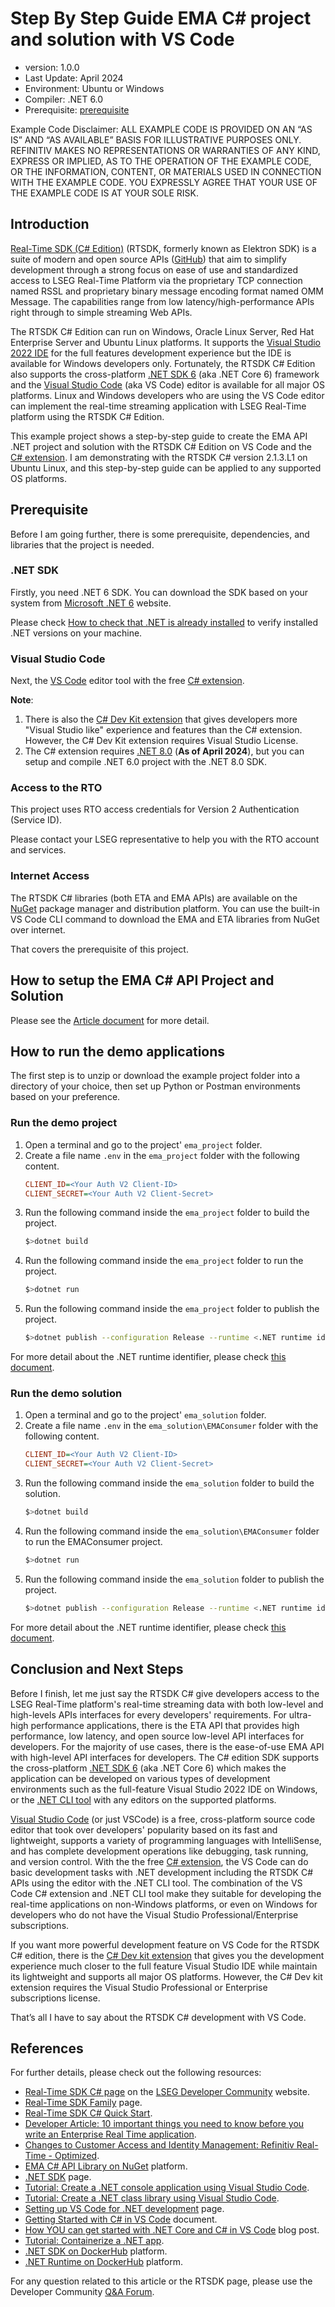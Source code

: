 # Step By Step Guide EMA C# project and solution with VS Code 
- version: 1.0.0
- Last Update: April 2024
- Environment: Ubuntu or Windows
- Compiler: .NET 6.0
- Prerequisite: [prerequisite](#prerequisite)

Example Code Disclaimer:
ALL EXAMPLE CODE IS PROVIDED ON AN “AS IS” AND “AS AVAILABLE” BASIS FOR ILLUSTRATIVE PURPOSES ONLY. REFINITIV MAKES NO REPRESENTATIONS OR WARRANTIES OF ANY KIND, EXPRESS OR IMPLIED, AS TO THE OPERATION OF THE EXAMPLE CODE, OR THE INFORMATION, CONTENT, OR MATERIALS USED IN CONNECTION WITH THE EXAMPLE CODE. YOU EXPRESSLY AGREE THAT YOUR USE OF THE EXAMPLE CODE IS AT YOUR SOLE RISK.

## <a id="intro"></a>Introduction

[Real-Time SDK (C# Edition)](https://developers.lseg.com/en/api-catalog/refinitiv-real-time-opnsrc/refinitiv-real-time-csharp-sdk) (RTSDK, formerly known as Elektron SDK) is a suite of modern and open source APIs ([GitHub](https://github.com/Refinitiv/Real-Time-SDK)) that aim to simplify development through a strong focus on ease of use and standardized access to LSEG Real-Time Platform via the proprietary TCP connection named RSSL and proprietary binary message encoding format named OMM Message. The capabilities range from low latency/high-performance APIs right through to simple streaming Web APIs. 

The RTSDK C# Edition can run on Windows, Oracle Linux Server, Red Hat Enterprise Server and Ubuntu Linux platforms. It supports the [Visual Studio 2022 IDE](https://visualstudio.microsoft.com/vs/) for the full features development experience but the IDE is available for Windows developers only. Fortunately, the RTSDK C# Edition also supports the cross-platform [.NET SDK 6](https://learn.microsoft.com/en-us/dotnet/core/whats-new/dotnet-6) (aka .NET Core 6) framework and the [Visual Studio Code](https://code.visualstudio.com/) (aka VS Code) editor is available for all major OS platforms. Linux and Windows developers who are using the VS Code editor can implement the real-time streaming application with LSEG Real-Time platform using the RTSDK C# Edition.

This example project shows a step-by-step guide to create the EMA API .NET project and solution with the RTSDK C# Edition on VS Code and the [C# extension](https://marketplace.visualstudio.com/items?itemName=ms-dotnettools.csharp). I am demonstrating with the RTSDK C# version 2.1.3.L1 on Ubuntu Linux, and this step-by-step guide can be applied to any supported OS platforms.

## <a id="prerequisite"></a>Prerequisite

Before I am going further, there is some prerequisite, dependencies, and libraries that the project is needed.

### .NET SDK

Firstly, you need .NET 6 SDK. You can download the SDK based on your system from [Microsoft .NET 6](https://dotnet.microsoft.com/en-us/download/dotnet/6.0) website.

Please check [How to check that .NET is already installed](https://learn.microsoft.com/en-us/dotnet/core/install/how-to-detect-installed-versions) to verify installed .NET versions on your machine.

### Visual Studio Code

Next, the [VS Code](https://code.visualstudio.com/) editor tool with the free [C# extension](https://marketplace.visualstudio.com/items?itemName=ms-dotnettools.csharp).

**Note**: 
1. There is also the [C# Dev Kit extension](https://marketplace.visualstudio.com/items?itemName=ms-dotnettools.csdevkit) that gives developers more "Visual Studio like" experience and features than the C# extension. However, the C# Dev Kit extension requires Visual Studio License.
2. The C# extension requires [.NET 8.0](https://dotnet.microsoft.com/en-us/download/dotnet/8.0) (**As of April 2024**), but you can setup and compile .NET 6.0 project with the .NET 8.0 SDK.

### Access to the RTO

This project uses RTO access credentials for Version 2 Authentication (Service ID).

Please contact your LSEG representative to help you with the RTO account and services.

### Internet Access

The RTSDK C# libraries (both ETA and EMA APIs) are available on the [NuGet](https://www.nuget.org/) package manager and distribution platform. You can use the built-in VS Code CLI command to download the EMA and ETA libraries from NuGet over internet. 

That covers the prerequisite of this project.

## <a id="how_to_setup_proj_solution"></a>How to setup the EMA C# API Project and Solution

Please see the [Article document](./Article.md) for more detail.

## <a id="how_to_run"></a>How to run the demo applications

The first step is to unzip or download the example project folder into a directory of your choice, then set up Python or Postman environments based on your preference.

### <a id="project_example_run"></a>Run the demo project

1. Open a terminal and go to the project' ```ema_project``` folder.
2. Create a file name ```.env``` in the ```ema_project``` folder with the following content.
    ``` ini
    CLIENT_ID=<Your Auth V2 Client-ID>
    CLIENT_SECRET=<Your Auth V2 Client-Secret>
    ```
3. Run the following command inside the ```ema_project``` folder to build the project.
    ``` bash
    $>dotnet build
    ```
4. Run the following command inside the ```ema_project``` folder to run the project.
    ``` bash
    $>dotnet run
    ```
5. Run the following command inside the ```ema_project``` folder to publish the project.
    ``` bash
    $>dotnet publish --configuration Release --runtime <.NET runtime identifier> --self-contained
    ```
For more detail about the .NET runtime identifier, please check [this document](https://learn.microsoft.com/en-us/dotnet/core/rid-catalog).

### <a id="solution_example_run"></a>Run the demo solution

1. Open a terminal and go to the project' ```ema_solution``` folder.
2. Create a file name ```.env``` in the ```ema_solution\EMAConsumer``` folder with the following content.
    ``` ini
    CLIENT_ID=<Your Auth V2 Client-ID>
    CLIENT_SECRET=<Your Auth V2 Client-Secret>
    ```
3. Run the following command inside the ```ema_solution``` folder to build the solution.
    ``` bash
    $>dotnet build
    ```
4. Run the following command inside the ```ema_solution\EMAConsumer``` folder to run the EMAConsumer project.
    ``` bash
    $>dotnet run
    ```
5. Run the following command inside the ```ema_solution``` folder to publish the project.
    ``` bash
    $>dotnet publish --configuration Release --runtime <.NET runtime identifier> --self-contained
    ```
For more detail about the .NET runtime identifier, please check [this document](https://learn.microsoft.com/en-us/dotnet/core/rid-catalog).

## <a href="summary"></a>Conclusion and Next Steps

Before I finish, let me just say the RTSDK C# give developers access to the LSEG Real-Time platform's real-time streaming data with both low-level and high-levels APIs interfaces for every developers' requirements. For ultra-high performance applications, there is the ETA API that provides high performance, low latency, and open source low-level API interfaces for developers. For the majority of use cases, there is the ease-of-use EMA API with high-level API interfaces for developers. The C# edition SDK supports the cross-platform [.NET SDK 6](https://learn.microsoft.com/en-us/dotnet/core/whats-new/dotnet-6) (aka .NET Core 6) which makes the application can be developed on various types of development environments such as the full-feature Visual Studio 2022 IDE on Windows, or the [.NET CLI tool](https://learn.microsoft.com/en-us/dotnet/core/tools/) with any editors on the supported platforms.

[Visual Studio Code](https://code.visualstudio.com/) (or just VSCode) is a free, cross-platform source code editor that took over developers' popularity based on its fast and lightweight, supports a variety of programming languages with IntelliSense, and has complete development operations like debugging, task running, and version control. With the the free [C# extension](https://marketplace.visualstudio.com/items?itemName=ms-dotnettools.csharp), the VS Code can do basic development tasks with .NET development including the RTSDK C# APIs using the editor with the .NET CLI tool. The combination of the VS Code C# extension and .NET CLI tool make they suitable for developing the real-time applications on non-Windows platforms, or even on Windows for developers who do not have the Visual Studio Professional/Enterprise subscriptions. 

If you want more powerful development feature on VS Code for the RTSDK C# edition, there is the [C# Dev kit extension](https://marketplace.visualstudio.com/items?itemName=ms-dotnettools.csdevkit) that gives you the development experience much closer to the full feature Visual Studio IDE while maintain its lightweight and supports all major OS platforms. However, the C# Dev kit extension requires the Visual Studio Professional or Enterprise subscriptions license.

That’s all I have to say about the RTSDK C# development with VS Code.

## <a id="ref"></a>References

For further details, please check out the following resources:
* [Real-Time SDK C# page](https://developers.lseg.com/en/api-catalog/refinitiv-real-time-opnsrc/refinitiv-real-time-csharp-sdk) on the [LSEG Developer Community](https://developers.lseg.com/) website.
* [Real-Time SDK Family](https://developers.lseg.com/en/use-cases-catalog/refinitiv-real-time) page.
* [Real-Time SDK C# Quick Start](https://developers.lseg.com/en/api-catalog/refinitiv-real-time-opnsrc/refinitiv-real-time-csharp-sdk/quick-start).
* [Developer Article: 10 important things you need to know before you write an Enterprise Real Time application](https://developers.lseg.com/article/10-important-things-you-need-know-you-write-elektron-real-time-application).
* [Changes to Customer Access and Identity Management: Refinitiv Real-Time - Optimized](https://developers.lseg.com/en/article-catalog/article/changes-to-customer-access-and-identity-management--refinitiv-re).
* [EMA C# API Library on NuGet](https://www.nuget.org/packages/LSEG.Ema.Core ) platform.
* [.NET SDK](https://learn.microsoft.com/en-us/dotnet/core/sdk) page.
* [Tutorial: Create a .NET console application using Visual Studio Code](https://learn.microsoft.com/en-us/dotnet/core/tutorials/with-visual-studio-code?pivots=dotnet-6-0).
* [Tutorial: Create a .NET class library using Visual Studio Code](https://learn.microsoft.com/en-us/dotnet/core/tutorials/library-with-visual-studio-code?pivots=dotnet-6-0).
* [Setting up VS Code for .NET development](https://code.visualstudio.com/docs/languages/dotnet#_setting-up-vs-code-for-net-development) page.
* [Getting Started with C# in VS Code](https://code.visualstudio.com/docs/csharp/get-started) document.
* [How YOU can get started with .NET Core and C# in VS Code](https://softchris.github.io/pages/dotnet-core.html#update-our-library-code) blog post.
* [Tutorial: Containerize a .NET app](https://learn.microsoft.com/en-us/dotnet/core/docker/build-container?tabs=windows&pivots=dotnet-7-0).
* [.NET SDK on DockerHub](https://hub.docker.com/_/microsoft-dotnet-sdk/) platform.
* [.NET Runtime on DockerHub](https://hub.docker.com/_/microsoft-dotnet-runtime/) platform.

For any question related to this article or the RTSDK page, please use the Developer Community [Q&A Forum](https://community.developers.refinitiv.com/).


